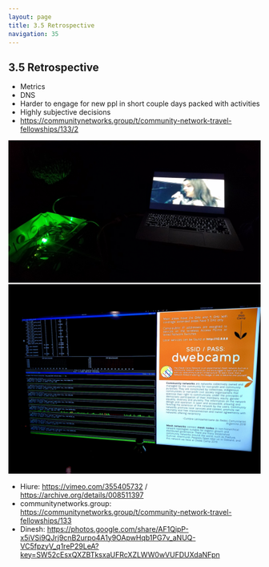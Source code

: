 ```yaml
---
layout: page
title: 3.5 Retrospective
navigation: 35
---
```


## 3.5 Retrospective

- Metrics
- DNS
- Harder to engage for new ppl in short couple days packed with activities
- Highly subjective decisions
- https://communitynetworks.group/t/community-network-travel-fellowships/133/2

![local-video](images/local-video.jpg)
![metrics](images/metrics.jpg)

- Hiure: https://vimeo.com/355405732 / https://archive.org/details/008511397
- communitynetworks.group: https://communitynetworks.group/t/community-network-travel-fellowships/133
- Dinesh: https://photos.google.com/share/AF1QipP-x5iVSi9QJrj9cnB2urpo4A1y9OApwHqb1PG7v_aNUQ-VC5fpzyV_q1reP29LeA?key=SW52cEsxQXZBTksxaUFRcXZLWW0wVUFDUXdaNFpn
